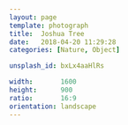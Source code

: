 ```yaml
---
layout: page
template: photograph
title:  Joshua Tree
date:   2018-04-20 11:29:28
categories: [Nature, Object]

unsplash_id: bxLx4aaHlRs

width:       1600
height:      900
ratio:       16:9
orientation: landscape
---
```

